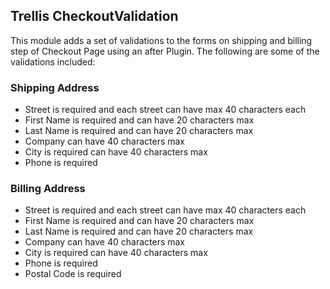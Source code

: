 ## Trellis CheckoutValidation

This module adds a set of validations to the forms on shipping and billing step of Checkout Page using an after Plugin.
The following are some of the validations included:

### Shipping Address
- Street is required and each street can have max 40 characters each
- First Name is required and can have 20 characters max
- Last Name is required and can have 20 characters max
- Company can have 40 characters max
- City is required can have 40 characters max
- Phone is required

### Billing Address
- Street is required and each street can have max 40 characters each
- First Name is required and can have 20 characters max
- Last Name is required and can have 20 characters max
- Company can have 40 characters max
- City is required can have 40 characters max
- Phone is required
- Postal Code is required
 